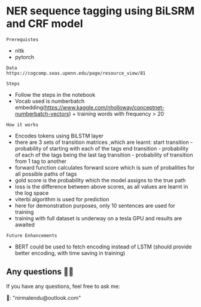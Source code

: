 # NER sequence tagging using BiLSRM and CRF model 

```
Prerequistes
```
* nltk
* pytorch

```
Data
https://cogcomp.seas.upenn.edu/page/resource_view/81
```

```
Steps
```
* Follow the steps in the notebook
* Vocab used is numberbatch embedding(https://www.kaggle.com/nholloway/conceptnet-numberbatch-vectors) + training words with frequency > 20   


```
How it works
```

* Encodes tokens using BiLSTM layer
* there are 3 sets of transition matrices ,which are learnt:
  start transition - probability of starting with each of the tags
  end transition - probability of each of the tags being the last tag
  transition - probability of transition from 1 tag to another
* forward function calculates forward score which is sum of probalities for all possible paths of tags
* gold score is the probability which the model assigns to the true path
* loss is the difference between above scores, as all values are learnt in the log space
* viterbi algorithm is used for prediction
* here for demonstration purposes, only 10 sentences are used for training
* training with full dataset is underway on a tesla GPU and results are awaited

```
Future Enhancements
```
* BERT could be used to fetch encoding instead of LSTM (should provide better encoding, with
 time saving in training)

## Any questions 👨‍💻
<p> If you have any questions, feel free to ask me: </p>
<p> 📧: "nirmalendu@outlook.com"</p>
